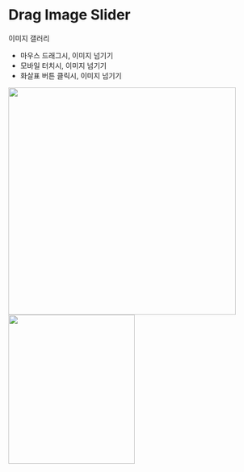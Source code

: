 ﻿# Drag Image Slider
이미지 갤러리

- 마우스 드래그시, 이미지 넘기기
- 모바일 터치시, 이미지 넘기기
- 화살표 버튼 클릭시, 이미지 넘기기
<div>
  <img src="https://user-images.githubusercontent.com/20849970/205169710-cb16cefc-7700-42e3-8a56-1fc58623888c.png" width="450"/>
  <img src="https://user-images.githubusercontent.com/20849970/205169720-13e0c745-3529-4aa1-9060-218045ad96ed.png" width="250" height="295"/>
</div>
